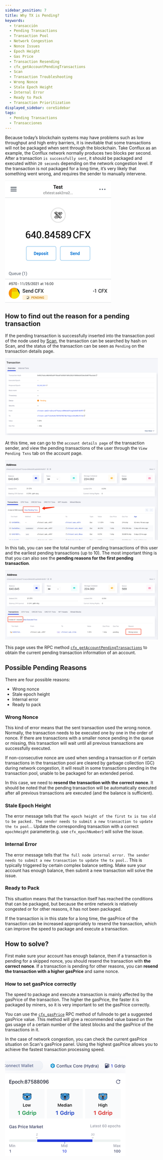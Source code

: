 ```yaml
---
sidebar_position: 7
title: Why TX is Pending?
keywords:
  - transacción
  - Pending Transactions
  - Transaction Pool
  - Network Congestion
  - Nonce Issues
  - Epoch Height
  - Gas Price
  - Transaction Resending
  - cfx_getAccountPendingTransactions
  - Scan
  - Transaction Troubleshooting
  - Wrong Nonce
  - Stale Epoch Height
  - Internal Error
  - Ready to Pack
  - Transaction Prioritization
displayed_sidebar: coreSidebar
tags:
  - Pending Transactions
  - Transacciones
---
```


Because today’s blockchain systems may have problems such as low throughput and high entry barriers, it is inevitable that some transactions will not be packaged when sent through the blockchain. Take Conflux as an example, the Conflux network normally produces two blocks per second. After a transaction `is successfully sent`, it should be packaged and executed within `20 seconds` depending on the network congestion level. If the transaction is not packaged for a long time, it’s very likely that something went wrong, and requires the sender to manually intervene.

![Tx Pending](./img/tx-pending-01.png)

## How to find out the reason for a pending transaction

If the pending transaction is successfully inserted into the transaction pool of the node used by [Scan](https://www.confluxscan.org/), the transaction can be searched by hash on Scan, and the status of the transaction can be seen as `Pending` on the transaction details page.

![Tx Pending](./img/scan-pending-detail-02.png)

 At this time, we can go to the `account details page` of the transaction sender, and view the pending transactions of the user through the `View Pending Txns` tab on the account page.

![Tx Pending](./img/scan-pending-entry-03.png)

In this tab, you can see the total number of pending transactions of this user and the earliest pending transactions (up to 10). The most important thing is that you can also see the **pending reasons for the first pending transaction**.

![Tx Pending](./img/scan-pending-tx-list-04.png)

This page uses the RPC method [`cfx_getAccountPendingTransactions`](../../../core/build/json-rpc/cfx-namespace.md#cfx_getaccountpendingtransactions) to obtain the current pending transaction information of an account.

## Possible Pending Reasons

There are four possible reasons:

* Wrong nonce
* Stale epoch height
* Internal error
* Ready to pack

### Wrong Nonce

This kind of error means that the sent transaction used the wrong nonce. Normally, the transaction needs to be executed one by one in the order of nonce. If there are transactions with a smaller nonce pending in the queue or missing, this transaction will wait until all previous transactions are successfully executed.

If non-consecutive nonce are used when sending a transaction or if certain transactions in the transaction pool are cleared by garbage collection (GC) during network congestion, it will result in some transactions pending in the transaction pool, unable to be packaged for an extended period.

In this case, we need to **resend the transaction with the correct nonce**. It should be noted that the pending transaction will be automatically executed after all previous transactions are executed (and the balance is sufficient).

### Stale Epoch Height

The error message tells that `The epoch height of the first tx is too old to be packed. The sender needs to submit a new transaction to update the tx pool.`. Update the corresponding transaction with a correct `epochHeight` parameter(e.g. use `cfx_epochNumber`) will solve the issue.

### Internal Error

The error message tells that `The full node internal error. The sender needs to submit a new transaction to update the tx pool.`. This is typically triggered by certain complex balance setting. Make sure your account has enough balance, then submit a new transaction will solve the issue.

### Ready to Pack

This situation means that the transaction itself has reached the conditions that can be packaged, but because the entire network is relatively congested or for other reasons, it has not been packaged.

If the transaction is in this state for a long time, the gasPrice of the transaction can be increased appropriately to resend the transaction, which can improve the speed to package and execute a transaction.

## How to solve?

First make sure your account has enough balance, then if a transaction is pending for a skipped nonce, you should resend the transaction with **the correct nonce**. If a transaction is pending for other reasons, you can **resend the transaction with a higher gasPrice** and same nonce.

### How to set gasPrice correctly

The speed to package and execute a transaction is mainly affected by the gasPrice of the transaction. The higher the gasPrice, the faster it is packaged by miners, so it is very important to set the gasPrice correctly.

You can use the [`cfx_gasPrice`](/docs/core/build/json-rpc/cfx-namespace#cfx_gasprice) RPC method of fullnode to get a suggested gasPrice value. This method will give a recommended value based on the gas usage of a certain number of the latest blocks and the gasPrice of the transactions in it.

In the case of network congestion, you can check the current gasPrice situation on Scan's gasPrice panel. Using the highest gasPrice allows you to achieve the fastest transaction processing speed.

![](./img/scan-gas-price2.png)
